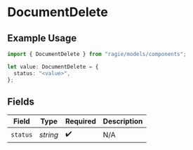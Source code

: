 # DocumentDelete

## Example Usage

```typescript
import { DocumentDelete } from "ragie/models/components";

let value: DocumentDelete = {
  status: "<value>",
};
```

## Fields

| Field              | Type               | Required           | Description        |
| ------------------ | ------------------ | ------------------ | ------------------ |
| `status`           | *string*           | :heavy_check_mark: | N/A                |
